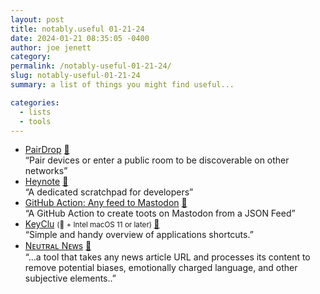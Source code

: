 ```yaml
---
layout: post
title: notably.useful 01-21-24
date: 2024-01-21 08:35:05 -0400
author: joe jenett
category: 
permalink: /notably-useful-01-21-24/
slug: notably-useful-01-21-24
summary: a list of things you might find useful...

categories:
  - lists
  - tools
---
```

<ul class="links">
	<li><a title="PairDrop | Transfer Files Cross-Platform. No Setup, No Signup." href="https://pairdrop.net/">PairDrop</a> <a href="https://pinboard.in/u:axehandle">📌</a><br>“Pair devices or enter a public room to be discoverable on other networks”</li>
	<li><a title="Heynote" href="https://heynote.com/">Heynote</a> <a href="https://pinboard.in/u:zero1infinity">📌</a><br>“A dedicated scratchpad for developers”</li>
	<li><a title="GitHub - nhoizey/github-action-feed-to-mastodon" href="https://github.com/nhoizey/github-action-feed-to-mastodon">GitHub Action: Any feed to Mastodon</a> <a href="https://pinboard.in/u:raygrasso">📌</a><br>“A GitHub Action to create toots on Mastodon from a JSON Feed”</li>
	<li><a title="Anze's Laboratory » KeyClu" href="https://sergii.tatarenkov.name/keyclu/support/">KeyClu</a> <small>( + Intel macOS 11 or later) </small><a href="https://pinboard.in/u:fitch">📌</a><br>“Simple and handy overview of applications shortcuts.”</li>
	<li><a title="Nᴇᴜᴛʀᴀʟ Nᴇᴡs" href="https://neutral.news/">Nᴇᴜᴛʀᴀʟ Nᴇᴡs</a> <a href="https://pinboard.in/u:tdjones">📌</a><br>“...a tool that takes any news article URL and processes its content to remove potential biases, emotionally charged language, and other subjective elements..”</li>
</ul>

<a style="display:none;" href="https://brid.gy/publish/mastodon"><small>(cross-posted to mastodon)</small></a>
